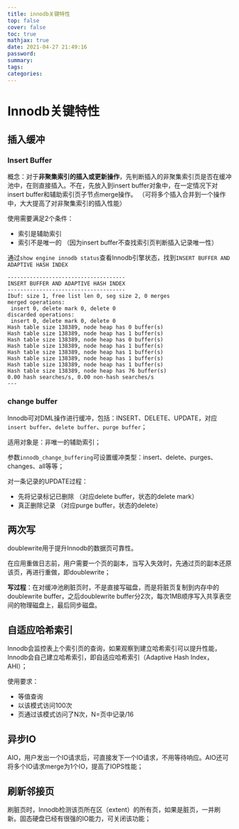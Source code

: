 ```yaml
---
title: innodb关键特性
top: false
cover: false
toc: true
mathjax: true
date: 2021-04-27 21:49:16
password:
summary:
tags:
categories:
---
```

# Innodb关键特性

## 插入缓冲

### Insert Buffer

概念：对于**非聚集索引的插入或更新操作**，先判断插入的非聚集索引页是否在缓冲池中，在则直接插入。不在，先放入到insert buffer对象中，在一定情况下对insert buffer和辅助索引页子节点merge操作。 （可将多个插入合并到一个操作中，大大提高了对非聚集索引的插入性能）

使用需要满足2个条件：

* 索引是辅助索引
* 索引不是唯一的 （因为insert buffer不查找索引页判断插入记录唯一性）

通过`show engine innodb status`查看Innodb引擎状态，找到`INSERT BUFFER AND ADAPTIVE HASH INDEX`

```shell
-------------------------------------
INSERT BUFFER AND ADAPTIVE HASH INDEX
-------------------------------------
Ibuf: size 1, free list len 0, seg size 2, 0 merges
merged operations:
 insert 0, delete mark 0, delete 0
discarded operations:
 insert 0, delete mark 0, delete 0
Hash table size 138389, node heap has 0 buffer(s)
Hash table size 138389, node heap has 1 buffer(s)
Hash table size 138389, node heap has 0 buffer(s)
Hash table size 138389, node heap has 1 buffer(s)
Hash table size 138389, node heap has 1 buffer(s)
Hash table size 138389, node heap has 1 buffer(s)
Hash table size 138389, node heap has 1 buffer(s)
Hash table size 138389, node heap has 76 buffer(s)
0.00 hash searches/s, 0.00 non-hash searches/s
---
```



### change buffer

Innodb可对DML操作进行缓冲，包括：INSERT、DELETE、UPDATE，对应`insert buffer`、`delete buffer`、`purge buffer`；

适用对象是：非唯一的辅助索引；

参数`innodb_change_buffering`可设置缓冲类型：insert、delete、purges、changes、all等等；

对一条记录的UPDATE过程：

* 先将记录标记已删除  （对应delete buffer，状态的delete mark）
* 真正删除记录  （对应purge buffer，状态的delete）



## 两次写

doublewrite用于提升Innodb的数据页可靠性。

在应用重做日志前，用户需要一个页的副本，当写入失效时，先通过页的副本还原该页，再进行重做，即doublewrite；

**写过程**：在对缓冲池刷脏页时，不是直接写磁盘，而是将脏页复制到内存中的doublewrite buffer，之后doublewrite buffer分2次，每次1MB顺序写入共享表空间的物理磁盘上，最后同步磁盘。



## 自适应哈希索引

Innodb会监控表上个索引页的查询，如果观察到建立哈希索引可以提升性能，Innodb会自己建立哈希索引，即自适应哈希索引（Adaptive Hash Index，AHI）；

使用要求：

* 等值查询
* 以该模式访问100次
* 页通过该模式访问了N次，N=页中记录/16



## 异步IO

AIO，用户发出一个IO请求后，可直接发下一个IO请求，不用等待响应。AIO还可将多个IO请求merge为1个IO，提高了IOPS性能；



## 刷新邻接页

刷脏页时，Innodb检测该页所在区（extent）的所有页，如果是脏页，一并刷新。固态硬盘已经有很强的IO能力，可关闭该功能；











